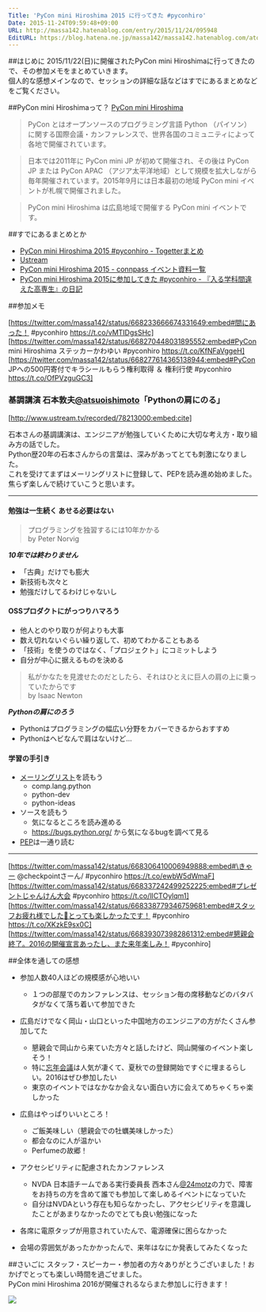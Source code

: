 ```yaml
---
Title: 'PyCon mini Hiroshima 2015 に行ってきた #pyconhiro'
Date: 2015-11-24T09:59:48+09:00
URL: http://massa142.hatenablog.com/entry/2015/11/24/095948
EditURL: https://blog.hatena.ne.jp/massa142/massa142.hatenablog.com/atom/entry/6653586347146274344
---
```


##はじめに
2015/11/22(日)に開催されたPyCon mini Hiroshimaに行ってきたので、その参加メモをまとめていきます。  
個人的な感想メインなので、セッションの詳細な話などはすでにあるまとめなどをご覧ください。

##PyCon mini Hiroshimaって？
[PyCon mini Hiroshima](http://hiroshima.pycon.jp/)

> PyCon とはオープンソースのプログラミング言語 Python （パイソン）に関する国際会議・カンファレンスで、世界各国のコミュニティによって各地で開催されています。

>日本では2011年に PyCon mini JP が初めて開催され、その後は PyCon JP または PyCon APAC （アジア太平洋地域）として規模を拡大しながら毎年開催されています。2015年9月には日本最初の地域 PyCon mini イベントが札幌で開催されました。

>PyCon mini Hiroshima は広島地域で開催する PyCon mini イベントです。

##すでにあるまとめとか
+ [PyCon mini Hiroshima 2015 #pyconhiro - Togetterまとめ](http://togetter.com/li/903365)
+ [Ustream](http://www.ustream.tv/channel/anvx6ytkDy2)
+ [PyCon mini Hiroshima 2015 - connpass イベント資料一覧](http://pyconjp.connpass.com/event/20241/presentation/)
+ [PyCon mini Hiroshima 2015に参加してきた #pyconhiro - 『入る学科間違えた高専生』の日記](http://nnsnodnb.hatenablog.jp/entry/pycon-min-hiroshima-2015)

##参加メモ

[https://twitter.com/massa142/status/668233666674331649:embed#間にあった！ #pyconhiro https://t.co/vMTIDgsSHc]
[https://twitter.com/massa142/status/668270448031895552:embed#PyCon mini Hiroshima ステッカーかわゆい #pyconhiro https://t.co/KfNFaVggeH]
[https://twitter.com/massa142/status/668277614365138944:embed#PyCon JPへの500円寄付でキラシールもらう権利取得 ＆ 権利行使 #pyconhiro https://t.co/OfPVzguGC3]

### 基調講演 石本敦夫[@atsuoishimoto](https://twitter.com/atsuoishimoto)「Pythonの肩にのる」

[http://www.ustream.tv/recorded/78213000:embed:cite]

石本さんの基調講演は、エンジニアが勉強していくために大切な考え方・取り組み方の話でした。  
Python歴20年の石本さんからの言葉は、深みがあってとても刺激になりました。  
これを受けてまずはメーリングリストに登録して、PEPを読み進め始めました。焦らず楽しんで続けていこうと思います。

--------


#### 勉強は一生続く あせる必要はない
> プログラミングを独習するには10年かかる  
by Peter Norvig

***10年では終わりません***

+ 「古典」だけでも膨大
+ 新技術も次々と
+ 勉強だけしてるわけじゃないし

#### OSSプロダクトにがっつりハマろう

+ 他人とのやり取りが何よりも大事
+ 数え切れないぐらい繰り返して、初めてわかることもある
+ 「技術」を使うのではなく、「プロジェクト」にコミットしよう
+ 自分が中心に据えるものを決める

> 私がかなたを見渡せたのだとしたら、それはひとえに巨人の肩の上に乗っていたからです  
by Isaac Newton

***Pythonの肩にのろう***

+ Pythonはプログラミングの幅広い分野をカバーできるからおすすめ
+ Pythonはヘビなんで肩はないけど...

#### 学習の手引き

+ [メーリングリスト](https://www.python.org/community/lists/)を読もう
	+ comp.lang.python
	+ python-dev
	+ python-ideas 
+ ソースを読もう
	+ 気になるところを読み進める
	+ https://bugs.python.org/ から気になるbugを調べて見る
+ [PEP](https://www.python.org/dev/peps/)は一通り読む


--------

[https://twitter.com/massa142/status/668306410006949888:embed#\きゃー @checkpointさーん/ #pyconhiro https://t.co/ewbW5dWmaF]
[https://twitter.com/massa142/status/668337242499252225:embed#プレゼントじゃんけん大会 #pyconhiro https://t.co/lICTOylqm1]
[https://twitter.com/massa142/status/668338779346759681:embed#スタッフお疲れ様でした🎉とっても楽しかったです！ #pyconhiro https://t.co/XKzkE9sx0C]
[https://twitter.com/massa142/status/668393073982861312:embed#懇親会終了。2016の開催宣言あったし、また来年楽しみ！ #pyconhiro]

##全体を通しての感想
+ 参加人数40人ほどの規模感が心地いい  
	+ １つの部屋でのカンファレンスは、セッション毎の席移動などのバタバタがなくて落ち着いて参加できた
+ 広島だけでなく岡山・山口といった中国地方のエンジニアの方がたくさん参加してた
	+ 懇親会で岡山から来ていた方々と話したけど、岡山開催のイベント楽しそう！
	+ 特に[忘年会議](https://bonenkaigi.doorkeeper.jp/)は人気が凄くて、夏秋での登録開始ですぐに埋まるらしい。2016はぜひ参加したい
	+ 東京のイベントではなかなか会えない面白い方に会えてめちゃくちゃ楽しかった
+ 広島はやっぱりいいところ！
	+ ご飯美味しい（懇親会での牡蠣美味しかった）
	+ 都会なのに人が温かい
	+ Perfumeの故郷！
+ アクセシビリティに配慮されたカンファレンス
	+ NVDA 日本語チームである実行委員長 西本さん[@24motz](https://twitter.com/24motz)の力で、障害をお持ちの方を含めて誰でも参加して楽しめるイベントになっていた
	+ 自分はNVDAという存在も知らなかったし、アクセシビリティを意識したことがあまりなかったのでとても良い勉強になった

+ 各席に電原タップが用意されていたんで、電源確保に困らなかった
+ 会場の雰囲気があったかかったんで、来年はなにか発表してみたくなった

##さいごに
スタッフ・スピーカー・参加者の方々ありがとうございました！おかげでとっても楽しい時間を過ごせました。  
PyCon mini Hiroshima 2016が開催されるならまた参加しに行きます！

<span itemtype="http://schema.org/Photograph" itemscope="itemscope"><img class="magnifiable" src="https://lh3.googleusercontent.com/-upVzmIk7T6Y/VlPGZPrbfKI/AAAAAAAABy4/UwSLn8DRYBo/s1024/IMG_0170.JPG" itemprop="image"></span>

